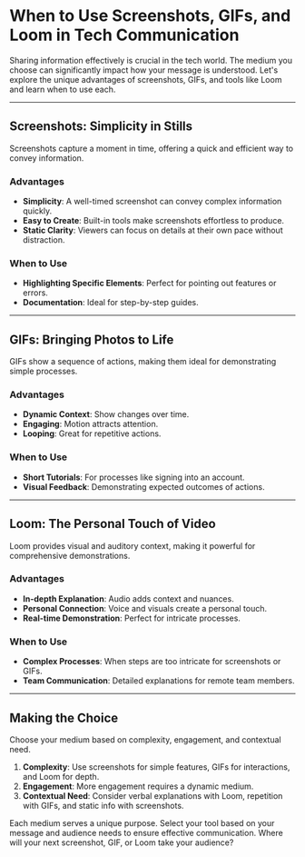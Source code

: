 # When to Use Screenshots, GIFs, and Loom in Tech Communication

Sharing information effectively is crucial in the tech world. The medium you choose can significantly impact how your message is understood. Let's explore the unique advantages of screenshots, GIFs, and tools like Loom and learn when to use each.

---

## Screenshots: Simplicity in Stills

Screenshots capture a moment in time, offering a quick and efficient way to convey information.

### **Advantages**

- **Simplicity**: A well-timed screenshot can convey complex information quickly.
- **Easy to Create**: Built-in tools make screenshots effortless to produce.
- **Static Clarity**: Viewers can focus on details at their own pace without distraction.

### **When to Use**

- **Highlighting Specific Elements**: Perfect for pointing out features or errors.
- **Documentation**: Ideal for step-by-step guides.

---

## GIFs: Bringing Photos to Life

GIFs show a sequence of actions, making them ideal for demonstrating simple processes.

### **Advantages**

- **Dynamic Context**: Show changes over time.
- **Engaging**: Motion attracts attention.
- **Looping**: Great for repetitive actions.

### **When to Use**

- **Short Tutorials**: For processes like signing into an account.
- **Visual Feedback**: Demonstrating expected outcomes of actions.

---

## Loom: The Personal Touch of Video

Loom provides visual and auditory context, making it powerful for comprehensive demonstrations.

### **Advantages**

- **In-depth Explanation**: Audio adds context and nuances.
- **Personal Connection**: Voice and visuals create a personal touch.
- **Real-time Demonstration**: Perfect for intricate processes.

### **When to Use**

- **Complex Processes**: When steps are too intricate for screenshots or GIFs.
- **Team Communication**: Detailed explanations for remote team members.

---

## Making the Choice

Choose your medium based on complexity, engagement, and contextual need.

1. **Complexity**: Use screenshots for simple features, GIFs for interactions, and Loom for depth.
2. **Engagement**: More engagement requires a dynamic medium.
3. **Contextual Need**: Consider verbal explanations with Loom, repetition with GIFs, and static info with screenshots.

Each medium serves a unique purpose. Select your tool based on your message and audience needs to ensure effective communication. Where will your next screenshot, GIF, or Loom take your audience?